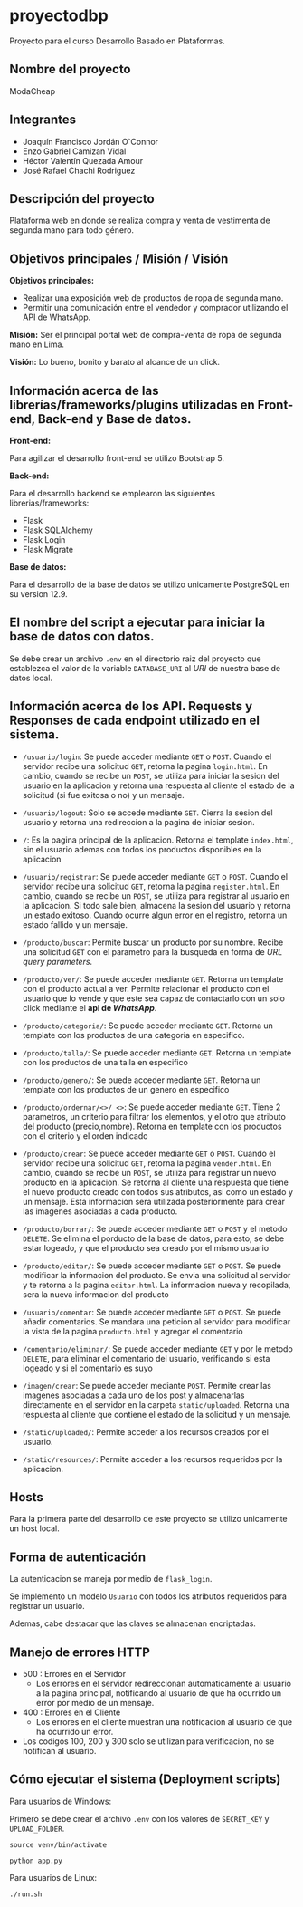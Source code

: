 # proyectodbp
Proyecto para el curso Desarrollo Basado en Plataformas.

## Nombre del proyecto

ModaCheap

## Integrantes
- Joaquín Francisco Jordán O`Connor 
- Enzo Gabriel Camizan Vidal
- Héctor Valentín Quezada Amour
- José Rafael Chachi Rodriguez

## Descripción del proyecto
Plataforma web en donde se realiza compra y venta de vestimenta de segunda mano para todo género.

## Objetivos principales / Misión / Visión
**Objetivos principales:** 

+ Realizar una exposición web de productos de ropa de segunda mano.
+ Permitir una comunicación entre el vendedor y comprador utilizando el API de WhatsApp.

**Misión:**  Ser el principal portal web de compra-venta de ropa de segunda mano en Lima.

**Visión:** Lo bueno, bonito y barato al alcance de un click.

## Información  acerca de las librerías/frameworks/plugins utilizadas en Front-end, Back-end y Base de datos.

**Front-end:**

Para agilizar el desarrollo front-end se utilizo Bootstrap 5.

**Back-end:**

Para el desarrollo backend se emplearon las siguientes librerias/frameworks:
+ Flask
+ Flask SQLAlchemy
+ Flask Login
+ Flask Migrate

**Base de datos:**

Para el desarrollo de la base de datos se utilizo unicamente PostgreSQL en su version 12.9.

## El nombre del script a ejecutar para iniciar la base de datos con datos.

Se debe crear un archivo `.env` en el directorio raiz del proyecto que establezca el valor de la variable `DATABASE_URI` al *URI* de nuestra base de datos local.

## Información acerca de los API. Requests y Responses de cada endpoint utilizado en el sistema.

+ `/usuario/login`: Se puede acceder mediante `GET` o `POST`. Cuando el servidor recibe una solicitud `GET`, retorna la pagina `login.html`. En cambio, cuando se recibe un `POST`, se utiliza para iniciar la sesion del usuario en la aplicacion y retorna una respuesta al cliente el estado de la solicitud (si fue exitosa o no) y un mensaje.

+ `/usuario/logout`: Solo se accede mediante `GET`. Cierra la sesion del usuario y retorna una redireccion a la pagina de iniciar sesion.

+ `/`: Es la pagina principal de la aplicacion. Retorna el template `index.html`, sin el usuario ademas con todos los productos disponibles en la aplicacion

+ `/usuario/registrar`: Se puede acceder mediante `GET` o `POST`. Cuando el servidor recibe una solicitud `GET`, retorna la pagina `register.html`. En cambio, cuando se recibe un `POST`, se utiliza para registrar al usuario en la aplicacion. Si todo sale bien, almacena la sesion del usuario y retorna un estado exitoso. Cuando ocurre algun error en el registro, retorna un estado fallido y un mensaje.

+ `/producto/buscar`: Permite buscar un producto por su nombre. Recibe una solicitud `GET` con el parametro para la busqueda en forma de *URL query parameters*.

+ `/producto/ver/`: Se puede acceder mediante `GET`. Retorna un template con el producto actual a ver. Permite relacionar el producto con el usuario que lo vende y que este sea capaz de contactarlo con un solo click mediante el __api de *WhatsApp*__.

+ `/producto/categoria/`:  Se puede acceder mediante `GET`. Retorna un template con los productos de una categoria en especifico.

+ `/producto/talla/`: Se puede acceder mediante `GET`. Retorna un template con los productos de una talla en especifico

+ `/producto/genero/`: Se puede acceder mediante `GET`. Retorna un template con los productos de un genero en especifico

+ `/producto/ordernar/<>/ <>`: Se puede acceder mediante `GET`. Tiene 2 parametros, un criterio para filtrar los elementos, y el otro que atributo del producto (precio,nombre). Retorna en template con los productos con el criterio y el orden indicado

+ `/producto/crear`: Se puede acceder mediante `GET` o `POST`. Cuando el servidor recibe una solicitud `GET`, retorna la pagina `vender.html`. En cambio, cuando se recibe un `POST`, se utiliza para registrar un nuevo producto en la aplicacion. Se retorna al cliente una respuesta que tiene el nuevo producto creado con todos sus atributos, asi como un estado y un mensaje. Esta informacion sera utilizada posteriormente para crear las imagenes asociadas a cada producto.

+ `/producto/borrar/`: Se puede acceder mediante `GET` o `POST`  y el metodo `DELETE`. Se elimina el porducto de la base de datos, para esto, se debe estar logeado, y que el producto sea creado por el mismo usuario

+ `/producto/editar/`:  Se puede acceder mediante `GET` o `POST`. Se puede modificar la informacion del producto. Se envia una solicitud al servidor y te retorna a la pagina `editar.html`. La informacion nueva y recopilada, sera la nueva informacion del producto

+ `/usuario/comentar`: Se puede acceder mediante `GET` o `POST`. Se puede añadir comentarios. Se mandara una peticion al servidor para modificar la vista de la pagina `producto.html` y agregar el comentario

+ `/comentario/eliminar/`: Se puede acceder mediante `GET` y por le metodo `DELETE`, para eliminar el comentario del usuario, verificando si esta logeado y si el comentario es suyo

+ `/imagen/crear`: Se puede acceder mediante `POST`. Permite crear las imagenes asociadas a cada uno de los post y almacenarlas directamente en el servidor en la carpeta `static/uploaded`. Retorna una respuesta al cliente que contiene el estado de la solicitud y un mensaje.

+ `/static/uploaded/`: Permite acceder a los recursos creados por el usuario.

+ `/static/resources/`: Permite acceder a los recursos requeridos por la aplicacion.
## Hosts

Para la primera parte del desarrollo de este proyecto se utilizo unicamente un host local.

##  Forma de autenticación

La autenticacion se maneja por medio de `flask_login`.

Se implemento un modelo `Usuario` con todos los atributos requeridos para registrar un usuario.

Ademas, cabe destacar que las claves se almacenan encriptadas.

## Manejo de errores HTTP

+ 500 : Errores en el Servidor
    + Los errores en el servidor redireccionan automaticamente al usuario a la pagina principal, notificando al usuario de que ha ocurrido un error por medio de un mensaje.
+ 400 : Errores en el Cliente
  + Los errores en el cliente muestran una notificacion al usuario de que ha ocurrido un error.
+ Los codigos 100, 200 y 300 solo se utilizan para verificacion, no se notifican al usuario.

## Cómo ejecutar el sistema (Deployment scripts)

Para usuarios de Windows:

Primero se debe crear el archivo `.env` con los valores de `SECRET_KEY` y `UPLOAD_FOLDER`.

`source venv/bin/activate`

`python app.py`

Para usuarios de Linux:

`./run.sh`